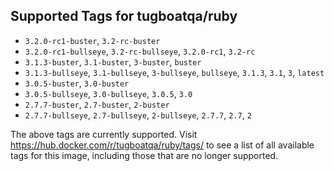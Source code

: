 ## Supported Tags for tugboatqa/ruby

* `3.2.0-rc1-buster`, `3.2-rc-buster`
* `3.2.0-rc1-bullseye`, `3.2-rc-bullseye`, `3.2.0-rc1`, `3.2-rc`
* `3.1.3-buster`, `3.1-buster`, `3-buster`, `buster`
* `3.1.3-bullseye`, `3.1-bullseye`, `3-bullseye`, `bullseye`, `3.1.3`, `3.1`, `3`, `latest`
* `3.0.5-buster`, `3.0-buster`
* `3.0.5-bullseye`, `3.0-bullseye`, `3.0.5`, `3.0`
* `2.7.7-buster`, `2.7-buster`, `2-buster`
* `2.7.7-bullseye`, `2.7-bullseye`, `2-bullseye`, `2.7.7`, `2.7`, `2`

The above tags are currently supported. Visit https://hub.docker.com/r/tugboatqa/ruby/tags/ to see a list of all available tags for this image, including those that are no longer supported.
